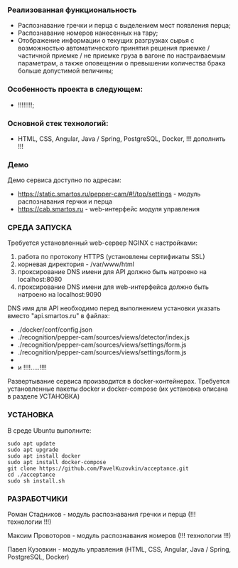 ### Реализованная функциональность
* Распознавание гречки и перца с выделением мест появления перца;
* Распознавание номеров нанесенных на тару;
* Отображение информации о текущих разгрузках сырья с возможностью автоматического принятия решения приемке / частичной приемке / не приемке груза в вагоне по настраиваемым параметрам, а также оповещении о превышении количества брака больше допустимой величины;

### Особенность проекта в следующем:
* !!!!!!!!;

### Основной стек технологий:
* HTML, CSS, Angular, Java / Spring, PostgreSQL, Docker, !!! дополнить !!!

### Демо
Демо сервиса доступно по адресам:
* https://static.smartos.ru/pepper-cam/#!/top/settings - модуль распознавания герчки и перца
* https://cab.smartos.ru - web-интерфейс модуля управления

### СРЕДА ЗАПУСКА
Требуется установленный web-сервер NGINX с настройками:
1. работа по протоколу HTTPS (установлены сертификаты SSL)
2. корневая директория - /var/www/html
3. проксирование DNS имени для API должно быть натроено на localhost:8080
4. проксирование DNS имени для web-интерфейса должно быть натроено на localhost:9090

DNS имя для API необходимо перед выполнением установки указать вместо "api.smartos.ru" в файлах:
* ./docker/conf/config.json
* ./recognition/pepper-cam/sources/views/detector/index.js
* ./recognition/pepper-cam/sources/views/settings/form.js
* ./recognition/pepper-cam/sources/views/settings/form.js
*
* и !!!!.....!!!!

Развертывание сервиса производится в docker-контейнерах.
Требуется установленные пакеты docker и docker-compose (их установка описана в разделе УСТАНОВКА)

### УСТАНОВКА
В среде Ubuntu выполните:

```
sudo apt update
sudo apt upgrade
sudo apt install docker
sudo apt install docker-compose
git clone https://github.com/PavelKuzovkin/acceptance.git
cd ./acceptance
sudo sh install.sh
```

### РАЗРАБОТЧИКИ
Роман Стадников - модуль распознавания гречки и перца (!!! технологии !!!)

Максим Провоторов - модуль распознавания номеров (!!! технологии !!!)

Павел Кузовкин - модуль управления (HTML, CSS, Angular, Java / Spring, PostgreSQL, Docker)

